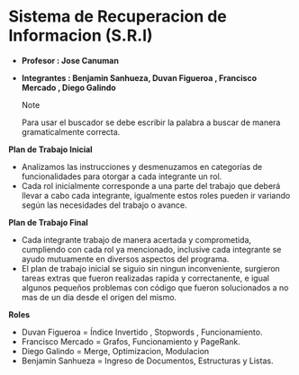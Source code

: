 # Sistema de Recuperacion de Informacion (S.R.I)

- **Profesor : Jose Canuman**
- **Integrantes : Benjamin Sanhueza, Duvan Figueroa , Francisco Mercado , Diego Galindo**

  >[!NOTE]
  >Para usar el buscador se debe escribir la palabra a buscar de manera gramaticalmente correcta.

**Plan de Trabajo Inicial**
- Analizamos las instrucciones y desmenuzamos en categorías de funcionalidades para otorgar a cada integrante un rol.
- Cada rol inicialmente corresponde a una parte del trabajo que deberá llevar a cabo cada integrante, igualmente estos roles pueden ir variando según las necesidades del trabajo o avance.

**Plan de Trabajo Final**
- Cada integrante trabajo de manera acertada y comprometida, cumpliendo con cada rol ya mencionado, inclusive cada integrante se ayudo mutuamente en diversos aspectos del programa.
- El plan de trabajo inicial se siguio sin ningun inconveniente, surgieron tareas extras que fueron realizadas rapida y correctanente, e igual algunos pequeños problemas con código que fueron solucionados a no mas de un dia desde el origen del mismo.

**Roles**
- Duvan Figueroa = Índice Invertido , Stopwords , Funcionamiento.
- Francisco Mercado = Grafos, Funcionamiento y PageRank.
- Diego Galindo = Merge, Optimizacion, Modulacion
- Benjamin Sanhueza = Ingreso de Documentos, Estructuras y Listas.
